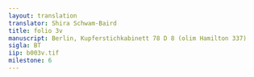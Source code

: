 ```yaml
---
layout: translation
translator: Shira Schwam-Baird
title: folio 3v
manuscript: Berlin, Kupferstichkabinett 78 D 8 (olim Hamilton 337)
sigla: BT
iip: b003v.tif
milestone: 6
---
```

